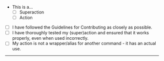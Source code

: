 <!--

Hi! Thanks for choosing to upload your action to the Community Action Repository.
In order to make it easier for the repo moderators to review your action,
please fill out this template that explains your (super)action.

-->

<!-- Please replace the space in the appropriate box with an x, i.e:
- This is a...
  - [x] Superaction    
  - [ ] Action
  
-->
- This is a...
  - [ ] Superaction    
  - [ ] Action
- [ ] I have followed the Guidelines for Contributing as closely as possible.
- [ ] I have thoroughly tested my (super)action and ensured that it works properly, even when used incorrectly.
- [ ] My action is not a wrapper/alias for another command - it has an actual use.

<!-- If you have anything you need to include, please do so below this line! -->
--------------------------------------------------------------------------------
